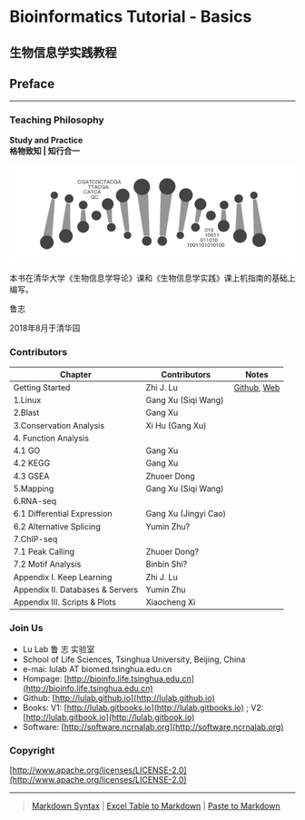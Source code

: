 # Bioinformatics Tutorial - Basics

## 生物信息学实践教程

## Preface

---

### Teaching Philosophy

**Study and Practice**  
**格物致知 \| 知行合一**

![](.gitbook/assets/intro.png)

本书在清华大学《生物信息学导论》课和《生物信息学实践》课上机指南的基础上编写。

鲁志

2018年8月于清华园

### Contributors

| Chapter | Contributors | Notes |
| --- | --- | --- |
| Getting Started | Zhi J. Lu | [Github](http://github.com/lulab), [Web](http://bioinfo.life.tsinghua.edu.cn) |
| 1.Linux | Gang Xu \(Siqi Wang\) |  |
| 2.Blast | Gang Xu |  |
| 3.Conservation Analysis | Xi Hu \(Gang Xu\) |  |
| 4. Function Analysis |  |  |
| 4.1 GO | Gang Xu |  |
| 4.2 KEGG | Gang Xu |  |
| 4.3 GSEA | Zhuoer Dong |  |
| 5.Mapping | Gang Xu \(Siqi Wang\) |  |
| 6.RNA-seq |  |  |
| 6.1 Differential Expression | Gang Xu \(Jingyi Cao\) |  |
| 6.2 Alternative Splicing | Yumin Zhu? |  |
| 7.ChIP-seq |  |  |
| 7.1 Peak Calling | Zhuoer Dong? |  |
| 7.2 Motif Analysis | Binbin Shi? |  |
| Appendix I. Keep Learning | Zhi J. Lu |  |
| Appendix II. Databases & Servers | Yumin Zhu |  |
| Appendix III. Scripts & Plots | Xiaocheng Xi |  |

### Join Us

* Lu Lab 鲁 志 实验室
* School of Life Sciences, Tsinghua University, Beijing, China
* e-mai: lulab AT biomed.tsinghua.edu.cn
* Hompage: [http://bioinfo.life.tsinghua.edu.cn](http://bioinfo.life.tsinghua.edu.cn)
* Github: [http://lulab.github.io](http://lulab.github.io)
* Books: V1: [http://lulab.gitbooks.io](http://lulab.gitbooks.io) ; V2: [http://lulab.gitbook.io](http://lulab.gitbook.io)
* Software: [http://software.ncrnalab.org](http://software.ncrnalab.org)

### Copyright

[http://www.apache.org/licenses/LICENSE-2.0](http://www.apache.org/licenses/LICENSE-2.0)

---

> [Markdown Syntax](https://github.com/adam-p/markdown-here/wiki/Markdown-Cheatsheet) \| [Excel Table to Markdown](https://www.tablesgenerator.com/markdown_tables) \| [Paste to Markdown](https://euangoddard.github.io/clipboard2markdown/)



